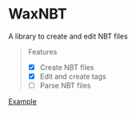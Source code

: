 # WaxNBT
A library to create and edit NBT files

> Features
> - [x] Create NBT files
> - [x] Edit and create tags
> - [ ] Parse NBT files

[Example](https://github.com/lllggghhhaaa/WaxNBT/blob/master/WaxNBT.Tests/Program.cs)